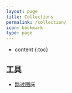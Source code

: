 ```yaml
---
layout: page
title: Collections
permalink: /collection/
icon: bookmark
type: page
---
```


* content
{:toc}

## 工具
+ [路过图床](https://imgtu.com/solitaryclown)